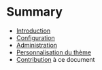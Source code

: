 # Summary

* [Introduction](README.md)
* [Configuration](/Configuration/README.md)
* [Administration](/Administration/README.md)
* [Personnalisation du thème](/Thème/README.md)
* [Contribution](/contribution.md) à ce document



